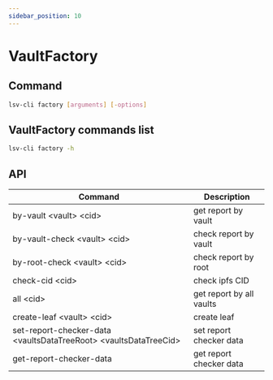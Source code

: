 ```yaml
---
sidebar_position: 10
---
```


# VaultFactory

## Command

```bash
lsv-cli factory [arguments] [-options]
```

## VaultFactory commands list

```bash
lsv-cli factory -h
```

## API

| Command                                                            | Description              |
| ------------------------------------------------------------------ | ------------------------ |
| by-vault \<vault> \<cid>                                           | get report by vault      |
| by-vault-check \<vault> \<cid>                                     | check report by vault    |
| by-root-check \<vault> \<cid>                                      | check report by root     |
| check-cid \<cid>                                                   | check ipfs CID           |
| all \<cid>                                                         | get report by all vaults |
| create-leaf \<vault> \<cid>                                        | create leaf              |
| set-report-checker-data \<vaultsDataTreeRoot> \<vaultsDataTreeCid> | set report checker data  |
| get-report-checker-data                                            | get report checker data  |
